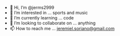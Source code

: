 - 👋 Hi, I’m @jerms2999
- 👀 I’m interested in ... sports and music
- 🌱 I’m currently learning ... code
- 💞️ I’m looking to collaborate on ... anything
- 📫 How to reach me ... jeremiel.soriano@gmail.com

<!---
jerms2999/jerms2999 is a ✨ special ✨ repository because its `README.md` (this file) appears on your GitHub profile.
You can click the Preview link to take a look at your changes.
--->
